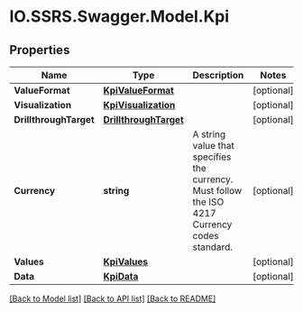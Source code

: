 # IO.SSRS.Swagger.Model.Kpi
## Properties

Name | Type | Description | Notes
------------ | ------------- | ------------- | -------------
**ValueFormat** | [**KpiValueFormat**](KpiValueFormat.md) |  | [optional] 
**Visualization** | [**KpiVisualization**](KpiVisualization.md) |  | [optional] 
**DrillthroughTarget** | [**DrillthroughTarget**](DrillthroughTarget.md) |  | [optional] 
**Currency** | **string** | A string value that specifies the currency. Must follow the ISO 4217 Currency codes standard. | [optional] 
**Values** | [**KpiValues**](KpiValues.md) |  | [optional] 
**Data** | [**KpiData**](KpiData.md) |  | [optional] 

[[Back to Model list]](../README.md#documentation-for-models) [[Back to API list]](../README.md#documentation-for-api-endpoints) [[Back to README]](../README.md)

